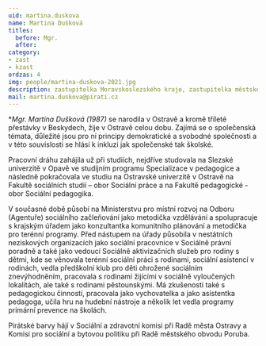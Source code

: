 ```yaml
---
uid: martina.duskova
name: Martina Dušková
titles:
  before: Mgr.
  after:
category:
- zast
- kzast
ordzas: 4
img: people/martina-duskova-2021.jpg
description: zastupitelka Moravskoslezského kraje, zastupitelka městského obvodu Poruba, místopředsedkyně místního sdružení Ostrava
mail: martina.duskova@pirati.cz
---
```


**Mgr. Martina Dušková (*1987)** se narodila v Ostravě a kromě tříleté přestávky v Beskydech, žije v Ostravě celou dobu. Zajímá se o společenská témata, důležité jsou pro ní principy demokratické a svobodné společnosti a v této souvislosti se hlásí k inkluzi jak společenské tak školské.

Pracovní dráhu zahájila už při studiích, nejdříve studovala na Slezské univerzitě v Opavě ve studijním programu Specializace v pedagogice a následně pokračovala ve studiu na Ostravské univerzitě v Ostravě na Fakultě sociálních studií – obor Sociální práce a na Fakultě pedagogické - obor Sociální pedagogika.

V současné době působí na Ministerstvu pro místní rozvoj na Odboru (Agentuře) sociálního začleňování jako metodička vzdělávání a spolupracuje s krajským úřadem jako konzultantka komunitního plánování a metodička pro terénní programy. Před nástupem na úřady působila v nestátních neziskových organizacích jako sociální pracovnice v Sociálně právní poradně a také jako vedoucí Sociálně aktivizačních služeb pro rodiny s dětmi, kde se věnovala terénní sociální práci s rodinami, sociální asistencí v rodinách, vedla předškolní klub pro děti ohrožené sociálním znevýhodněním, pracovala s rodinami žijícími v sociálně vyloučených lokalitách, ale také s rodinami pěstounskými. Má zkušenosti také s pedagogickou činností, pracovala jako vychovatelka a jako asistentka pedagoga, učila hru na hudební nástroje a několik let vedla programy primární prevence na školách.

Pirátské barvy hájí v Sociální a zdravotní komisi při Radě města Ostravy a Komisi pro sociální a bytovou politiku při Radě městského obvodu Poruba.

